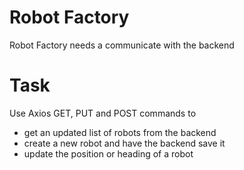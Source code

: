 # Robot Factory

Robot Factory needs a communicate with the backend

# Task

Use Axios GET, PUT and POST commands to

* get an updated list of robots from the backend
* create a new robot and have the backend save it
* update the position or heading of a robot